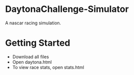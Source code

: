 # DaytonaChallenge-Simulator
A nascar racing simulation.

# Getting Started
  - Download all files
  - Open daytona.html
  - To view race stats, open stats.html
